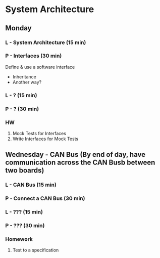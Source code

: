 # System Architecture

## Monday

### L - System Architecture (15 min)

### P - Interfaces (30 min)

Define & use a software interface

- Inheritance
- Another way?

### L - ? (15 min)

### P - ? (30 min)

### HW

1. Mock Tests for Interfaces
2. Write Interfaces for Mock Tests

## Wednesday - CAN Bus (By end of day, have communication across the CAN Busb between two boards)

### L - CAN Bus (15 min)

### P - Connect a CAN Bus (30 min)

### L - ??? (15 min)

### P - ??? (30 min)

### Homework

1. Test to a specification

